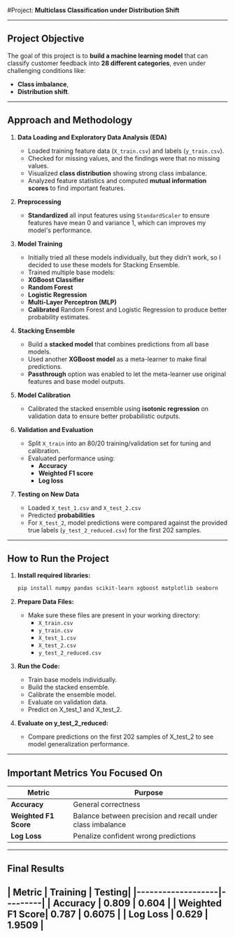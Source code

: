 #Project: **Multiclass Classification under Distribution Shift**

---

## Project Objective

The goal of this project is to **build a machine learning model** that can classify customer feedback into **28 different categories**, even under challenging conditions like:
- **Class imbalance**,
- **Distribution shift**.
---

## Approach and Methodology

1. **Data Loading and Exploratory Data Analysis (EDA)**
   - Loaded training feature data (`X_train.csv`) and labels (`y_train.csv`).
   - Checked for missing values, and the findings were that no missing values.
   - Visualized **class distribution** showing strong class imbalance.
   - Analyzed feature statistics and computed **mutual information scores** to find important features.

2. **Preprocessing**
   - **Standardized** all input features using `StandardScaler` to ensure features have mean 0 and variance 1, which  can improves my           model's performance.

3. **Model Training**
     - Initially tried all these models individually, but they didn't work, so I decided to use these models for Stacking Ensemble.
     -  Trained multiple base models:
     - **XGBoost Classifier** 
     - **Random Forest** 
     - **Logistic Regression** 
     - **Multi-Layer Perceptron (MLP)**
   - **Calibrated** Random Forest and Logistic Regression to produce better probability estimates.

4. **Stacking Ensemble**
   - Build a **stacked model** that combines predictions from all base models.
   - Used another **XGBoost model** as a meta-learner to make final predictions.
   - **Passthrough** option was enabled to let the meta-learner use original features and base model outputs.

5. **Model Calibration**
   - Calibrated the stacked ensemble using **isotonic regression** on validation data to ensure better probabilistic outputs.

6. **Validation and Evaluation**
   - Split `X_train` into an 80/20 training/validation set for tuning and calibration.
   - Evaluated performance using:
     - **Accuracy**
     - **Weighted F1 score** 
     - **Log loss** 

7. **Testing on New Data**
   - Loaded `X_test_1.csv` and `X_test_2.csv`
   - Predicted **probabilities** 
   - For `X_test_2`, model predictions were compared against the provided true labels (`y_test_2_reduced.csv`) for the first 202 samples.
---

## How to Run the Project

1. **Install required libraries:**
   ```bash
   pip install numpy pandas scikit-learn xgboost matplotlib seaborn
   ```

2. **Prepare Data Files:**
   - Make sure these files are present in your working directory:
     - `X_train.csv`
     - `y_train.csv`
     - `X_test_1.csv`
     - `X_test_2.csv`
     - `y_test_2_reduced.csv`

3. **Run the Code:**
   - Train base models individually.
   - Build the stacked ensemble.
   - Calibrate the ensemble model.
   - Evaluate on validation data.
   - Predict on X_test_1 and X_test_2.

4. **Evaluate on y_test_2_reduced:**
   - Compare predictions on the first 202 samples of X_test_2 to see model generalization performance.

---

## Important Metrics You Focused On

| Metric       | Purpose |
|--------------|---------|
| **Accuracy** | General correctness |
| **Weighted F1 Score** | Balance between precision and recall under class imbalance |
| **Log Loss** | Penalize confident wrong predictions |

---

## Final Results

| Metric | Training  | Testing|
|-------------------|---------|
| Accuracy  | 0.809 | 0.604 |
| Weighted F1 Score| 0.787 | 0.6075 |
| Log Loss | 0.629 | 1.9509 |
---
